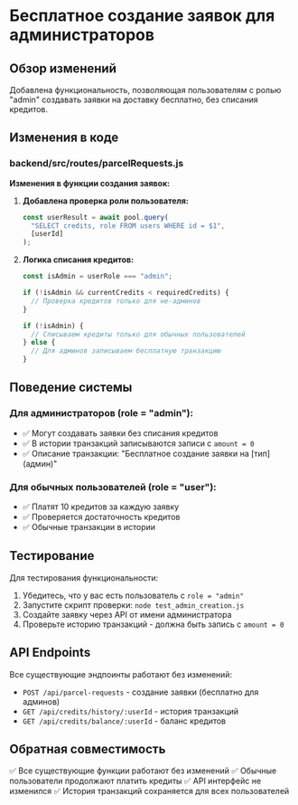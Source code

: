 # Бесплатное создание заявок для администраторов

## Обзор изменений

Добавлена функциональность, позволяющая пользователям с ролью "admin" создавать заявки на доставку бесплатно, без списания кредитов.

## Изменения в коде

### backend/src/routes/parcelRequests.js

**Изменения в функции создания заявок:**

1. **Добавлена проверка роли пользователя:**

   ```javascript
   const userResult = await pool.query(
     "SELECT credits, role FROM users WHERE id = $1",
     [userId]
   );
   ```

2. **Логика списания кредитов:**

   ```javascript
   const isAdmin = userRole === "admin";

   if (!isAdmin && currentCredits < requiredCredits) {
     // Проверка кредитов только для не-админов
   }

   if (!isAdmin) {
     // Списываем кредиты только для обычных пользователей
   } else {
     // Для админов записываем бесплатную транзакцию
   }
   ```

## Поведение системы

### Для администраторов (role = "admin"):

- ✅ Могут создавать заявки без списания кредитов
- ✅ В истории транзакций записываются записи с `amount = 0`
- ✅ Описание транзакции: "Бесплатное создание заявки на [тип] (админ)"

### Для обычных пользователей (role = "user"):

- ✅ Платят 10 кредитов за каждую заявку
- ✅ Проверяется достаточность кредитов
- ✅ Обычные транзакции в истории

## Тестирование

Для тестирования функциональности:

1. Убедитесь, что у вас есть пользователь с `role = "admin"`
2. Запустите скрипт проверки: `node test_admin_creation.js`
3. Создайте заявку через API от имени администратора
4. Проверьте историю транзакций - должна быть запись с `amount = 0`

## API Endpoints

Все существующие эндпоинты работают без изменений:

- `POST /api/parcel-requests` - создание заявки (бесплатно для админов)
- `GET /api/credits/history/:userId` - история транзакций
- `GET /api/credits/balance/:userId` - баланс кредитов

## Обратная совместимость

✅ Все существующие функции работают без изменений
✅ Обычные пользователи продолжают платить кредиты
✅ API интерфейс не изменился
✅ История транзакций сохраняется для всех пользователей
